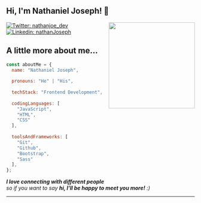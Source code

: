 <h2> Hi, I'm Nathaniel Joseph! 👋</h2>
<img align='right' src="https://avatars.githubusercontent.com/u/132194342?v=4" width="230">
<!-- <p><em>Software Enginner at <a href="https://nou.edu.ng/">National Open University of Nigeria</a></br></em></p> -->

[![Twitter: nathanjoe_dev](https://img.shields.io/twitter/follow/nathanjoe_dev?style=social)](https://twitter.com/nathanjoe_dev)
[![Linkedin: nathanJoseph](https://img.shields.io/badge/-NathanJoseph-blue?style=flat-square&logo=Linkedin&logoColor=white&link=https://www.linkedin.com/in/nathan-joseph-91790a274/)](https://www.linkedin.com/in/nathan-joseph-91790a274/)


## A little more about me...  

```javascript
const aboutMe = {
  name: "Nathaniel Joseph",
  
  pronouns: "He" | "His",
  
  techStack: "Frontend Development",
  
  codingLanguages: [
    "JavaScript",
    "HTML",
    "CSS"
  ],
  
  toolsAndFrameworks: [
    "Git",
    "Github",
    "Bootstrap",
    "Sass"
  ],
};
```

<em><b>I love connecting with different people</b> <br /> so if you want to say <b>hi, I'll be happy to meet you more!</b> :)</em>

---
